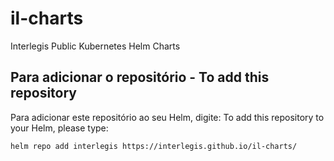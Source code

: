 # il-charts
Interlegis Public Kubernetes Helm Charts

## Para adicionar o repositório - To add this repository
Para adicionar este repositório ao seu Helm, digite:
To add this repository to your Helm, please type:

```
helm repo add interlegis https://interlegis.github.io/il-charts/
```



